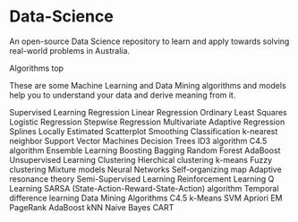 # Data-Science
An open-source Data Science repository to learn and apply towards solving real-world problems in Australia.

Algorithms
top

These are some Machine Learning and Data Mining algorithms and models help you to understand your data and derive meaning from it.

Supervised Learning
Regression
Linear Regression
Ordinary Least Squares
Logistic Regression
Stepwise Regression
Multivariate Adaptive Regression Splines
Locally Estimated Scatterplot Smoothing
Classification
k-nearest neighbor
Support Vector Machines
Decision Trees
ID3 algorithm
C4.5 algorithm
Ensemble Learning
Boosting
Bagging
Random Forest
AdaBoost
Unsupervised Learning
Clustering
Hierchical clustering
k-means
Fuzzy clustering
Mixture models
Neural Networks
Self-organizing map
Adaptive resonance theory
Semi-Supervised Learning
Reinforcement Learning
Q Learning
SARSA (State-Action-Reward-State-Action) algorithm
Temporal difference learning
Data Mining Algorithms
C4.5
k-Means
SVM
Apriori
EM
PageRank
AdaBoost
kNN
Naive Bayes
CART
